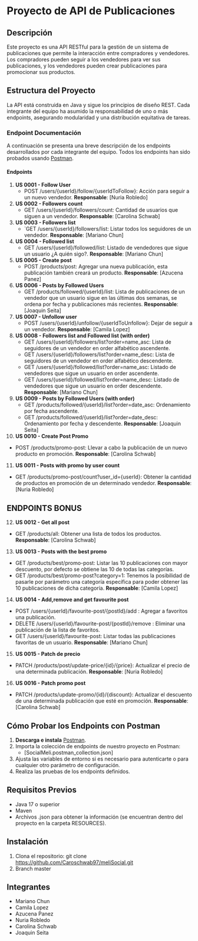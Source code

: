 # Proyecto de API de Publicaciones
## Descripción
Este proyecto es una API RESTful para la gestión de un sistema de publicaciones que permite la interacción entre compradores y vendedores. Los compradores pueden seguir a los vendedores para ver sus publicaciones, y los vendedores pueden crear publicaciones para promocionar sus productos.

## Estructura del Proyecto
La API está construida en Java y sigue los principios de diseño REST. Cada integrante del equipo ha asumido la responsabilidad de uno o más endpoints, asegurando modularidad y una distribución equitativa de tareas.

### Endpoint Documentación
A continuación se presenta una breve descripción de los endpoints desarrollados por cada integrante del equipo. Todos los endpoints han sido probados usando [Postman](https://www.postman.com/).

#### Endpoints
1. **US 0001 - Follow User**
   - POST /users/{userId}/follow/{userIdToFollow}: Acción para seguir a un nuevo vendedor.
     **Responsable**: [Nuria Robledo]
2. **US 0002 - Followers count**
   - GET /users/{userId}/followers/count: Cantidad de usuarios que siguen a un vendedor.
     **Responsable**: [Carolina Schwab]
3. **US 0003 - Followers list**
   - `GET /users/{userId}/followers/list: Listar todos los seguidores de un vendedor.
     **Responsable**: [Mariano Chun]
4. **US 0004 - Followed list**
   - GET /users/{userId}/followed/list: Listado de vendedores que sigue un usuario ¿A quién sigo?.
     **Responsable**: [Mariano Chun]
5. **US 0005 - Create post**
   - POST /products/post: Agregar una nueva publicación, esta publicación también creará un producto.
     **Responsable**: [Azucena Panez]
6. **US 0006 - Posts by Followed Users**
   - GET /products/followed/{userId}/list: Lista de publicaciones de un vendedor que un usuario sigue en las últimas dos semanas, se ordena por fecha y publicaciones más recientes.
     **Responsable**: [Joaquin Seita]
7. **US 0007 - Unfollow user**
   - POST /users/{userId}/unfollow/{userIdToUnfollow}: Dejar de seguir a un vendedor.
     **Responsable**: [Camila Lopez]
8. **US 0008 - Followers list and Followed list (with order)**
   - GET /users/{userId}/followers/list?order=name_asc: Lista de seguidores de un vendedor en order alfabético ascendente.
   - GET /users/{userId}/followers/list?order=name_desc: Lista de seguidores de un vendedor en order alfabético descendente.
   - GET /users/{userId}/followed/list?order=name_asc:  Listado de vendedores que sigue un usuario en order ascendente.
   - GET /users/{userId}/followed/list?order=name_desc:  Listado de vendedores que sigue un usuario en order descendente.
     **Responsable**: [Mariano Chun]
9. **US 0009 - Posts by Followed Users (with order)**
   - GET /products/followed/{userId}/list?order=date_asc: Ordenamiento por fecha ascendente.
   - GET /products/followed/{userId}/list?order=date_desc: Ordenamiento por fecha y descendente.
     **Responsable**: [Joaquin Seita]
10. **US 0010 - Create Post Promo**
   - POST /products/promo-post: Llevar a cabo la publicación de un nuevo producto en promoción.
     **Responsable**: [Carolina Schwab]
11. **US 0011 - Posts with promo by user count**
   - GET /products/promo-post/count?user_id={userId}: Obtener la cantidad de productos en promoción de un determinado vendedor.
     **Responsable**: [Nuria Robledo]

## ENDPOINTS BONUS
12. **US 0012 - Get all post**
   - GET /products/all: Obtener una lista de todos los productos.
     **Responsable**: [Carolina Schwab]
13. **US 0013 - Posts with the best promo**
   - GET /products/best/promo-post: Listar las 10 publicaciones con mayor descuento, por defecto se obtiene las 10 de todas las categorías.
   - GET /products/best/promo-post?category=1: Tenemos la posibilidad de pasarle por parámetro una categoría específica para poder obtener las 10 publicaciones de dicha categoría.
     **Responsable**: [Camila Lopez]
14. **US 0014 - Add,remove and get favourite post**
   - POST /users/{userId}/favourite-post/{postId}/add : Agregar a favoritos una publicación.
   - DELETE /users/{userId}/favourite-post/{postId}/remove  : Eliminar una publicación de la lista de favoritos.
   - GET /users/{userId}/favourite-post: Listar todas las publicaciones favoritas de un usuario.
     **Responsable**: [Mariano Chun]
15. **US 0015 - Patch de precio**
   - PATCH /products/post/update-price/{id}/{price}: Actualizar el precio de una determinada publicación.
     **Responsable**: [Nuria Robledo]
16. **US 0016 - Patch promo post**
   - PATCH /products/update-promo/{id}/{discount}: Actualizar el descuento de una determinada publicación que esté en promoción.
     **Responsable**: [Carolina Schwab]

## Cómo Probar los Endpoints con Postman
1. **Descarga e instala** [Postman](https://www.postman.com/downloads/).
2. Importa la colección de endpoints de nuestro proyecto en Postman:
   - [SocialMeli.postman_collection.json]
3. Ajusta las variables de entorno si es necesario para autenticarte o para cualquier otro parámetro de configuración.
4. Realiza las pruebas de los endpoints definidos.

## Requisitos Previos
- Java 17 o superior
- Maven
- Archivos .json para obtener la información (se encuentran dentro del proyecto en la carpeta RESOURCES).

## Instalación
1. Clona el repositorio:
   git clone https://github.com/Caroschwab97/meliSocial.git
2. Branch master

## Integrantes
- Mariano Chun
- Camila Lopez
- Azucena Panez
- Nuria Robledo
- Carolina Schwab
- Joaquin Seita

